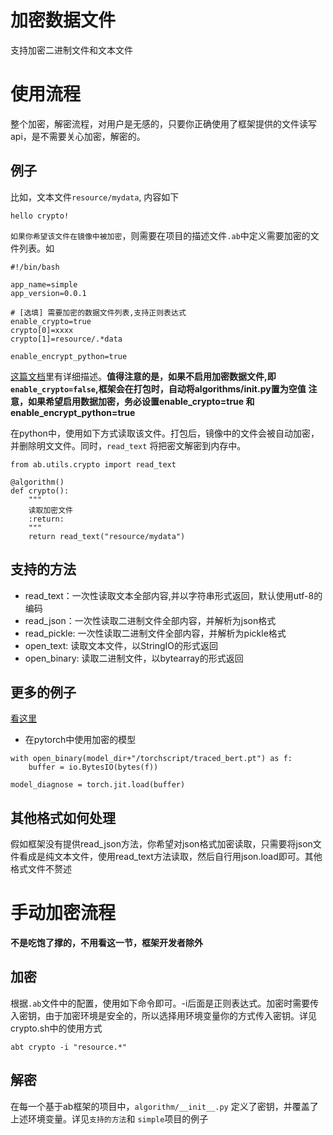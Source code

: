 # 加密数据文件

支持加密二进制文件和文本文件

# 使用流程
整个加密，解密流程，对用户是无感的，只要你正确使用了框架提供的文件读写api，是不需要关心加密，解密的。  

## 例子
比如，文本文件`resource/mydata`, 内容如下

```
hello crypto!
```

`如果你希望该文件在镜像中被加密`，则需要在项目的描述文件`.ab`中定义需要加密的文件列表。如
```
#!/bin/bash

app_name=simple
app_version=0.0.1

# [选填] 需要加密的数据文件列表,支持正则表达式
enable_crypto=true
crypto[0]=xxxx
crypto[1]=resource/.*data

enable_encrypt_python=true

```

[这篇文档](https://yuque.antfin.com/hs938q/ew0q9f/bush0g)里有详细描述。**值得注意的是，如果不启用加密数据文件,即`enable_crypto=false`,框架会在打包时，自动将algorithms/__init__.py置为空值**
**注意，如果希望启用数据加密，务必设置enable_crypto=true 和 enable_encrypt_python=true**


在python中，使用如下方式读取该文件。打包后，镜像中的文件会被自动加密，并删除明文文件。同时，`read_text` 将把密文解密到内存中。

```
from ab.utils.crypto import read_text

@algorithm()
def crypto():
    """
    读取加密文件
    :return:
    """
    return read_text("resource/mydata")

```

## 支持的方法
- read_text：一次性读取文本全部内容,并以字符串形式返回，默认使用utf-8的编码
- read_json：一次性读取二进制文件全部内容，并解析为json格式
- read_pickle: 一次性读取二进制文件全部内容，并解析为pickle格式
- open_text: 读取文本文件，以StringIO的形式返回
- open_binary: 读取二进制文件，以bytearray的形式返回

## 更多的例子
[看这里](tests/api/test_encrypt_file.py)

- 在pytorch中使用加密的模型
```
with open_binary(model_dir+"/torchscript/traced_bert.pt") as f:
    buffer = io.BytesIO(bytes(f))

model_diagnose = torch.jit.load(buffer)
```

## 其他格式如何处理
假如框架没有提供read_json方法，你希望对json格式加密读取，只需要将json文件看成是纯文本文件，使用read_text方法读取，然后自行用json.load即可。其他格式文件不赘述


# 手动加密流程
**不是吃饱了撑的，不用看这一节，框架开发者除外**

## 加密
根据`.ab`文件中的配置，使用如下命令即可。-i后面是正则表达式。加密时需要传入密钥，由于加密环境是安全的，所以选择用环境变量你的方式传入密钥。详见crypto.sh中的使用方式

```
abt crypto -i "resource.*"
```


## 解密
在每一个基于ab框架的项目中，`algorithm/__init__.py` 定义了密钥，并覆盖了上述环境变量。详见`支持的方法`和 `simple`项目的例子
